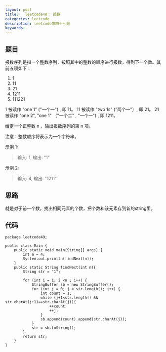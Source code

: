 ```yaml
---
layout: post
title:   leetcode48： 报数
categories: leetcode
description: leetcode第四十七题
keywords: 
---
```



## 题目

报数序列是指一个整数序列，按照其中的整数的顺序进行报数，得到下一个数。其前五项如下：

1. 1
2. 11
3. 21
4. 1211
5. 111221

1 被读作  "one 1"  ("一个一") , 即 11。
11 被读作 "two 1s" ("两个一"）, 即 21。
21 被读作 "one 2",  "one 1" （"一个二" ,  "一个一") , 即 1211。

给定一个正整数 n ，输出报数序列的第 n 项。

注意：整数顺序将表示为一个字符串。

示例 1:

> 输入: 1, 输出: "1"

示例 2:

> 输入: 4, 输出: "1211"



## 思路

就是对于前一个数，找出相同元素的个数，把个数和该元素存到新的string里。

## 代码



	package leetcode49;
	
	public class Main {
	    public static void main(String[] args) {
	        int n = 4;
	        System.out.println(findNext(n));
	    }
	    public static String findNext(int n){
	        String str = "1";
	
	        for (int i = 1; i <n ; i++) {
	            StringBuffer sb = new StringBuffer();
	            for (int j = 0; j < str.length(); j++) {
	                int count = 1;
	                while (j+1<str.length() && str.charAt(j+1)==str.charAt(j)){
	                    ++count;
	                    ++j;
	                }
	                sb.append(count).append(str.charAt(j));
	            }
	            str = sb.toString();
	        }
	        return str;
	    }
	}
